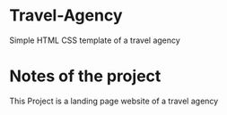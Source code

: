 # Travel-Agency
Simple HTML CSS template of a travel agency 
# Notes of the project #
This Project is a landing page website of a travel agency 
